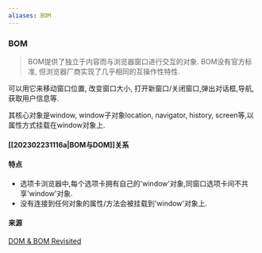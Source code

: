 ```yaml
---
aliases: BOM
---
```


### BOM

> BOM提供了独立于内容而与浏览器窗口进行交互的对象.
> BOM没有官方标准, 但浏览器厂商实现了几乎相同的互操作性特性.

可以用它来移动窗口位置, 改变窗口大小, 打开新窗口/关闭窗口,弹出对话框,导航,获取用户信息等.

其核心对象是window, window子对象location, navigator, history, screen等,以属性方式挂载在window对象上.


#### [[202302231116a|BOM与DOM]]关系

#### 特点
* 选项卡浏览器中,每个选项卡拥有自己的'window'对象,同窗口选项卡间不共享'window'对象.
* 没有连接到任何对象的属性/方法会被挂载到'window'对象上.




#### 来源

[DOM & BOM Revisited](https://medium.com/@fknussel/dom-bom-revisited-cf6124e2a816)

